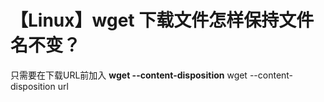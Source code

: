 # 【Linux】wget 下载文件怎样保持文件名不变？


只需要在下载URL前加入 **wget --content-disposition**
wget --content-disposition url

 


